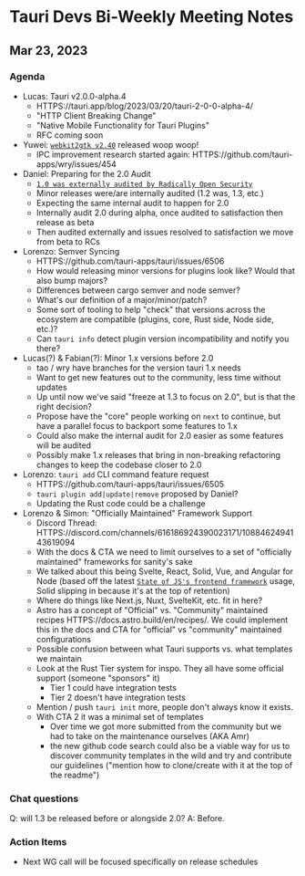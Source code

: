 # Tauri Devs Bi-Weekly Meeting Notes

## Mar 23, 2023

### Agenda

-   Lucas: Tauri v2.0.0-alpha.4
    -   HTTPS://tauri.app/blog/2023/03/20/tauri-2-0-0-alpha-4/
    -   "HTTP Client Breaking Change"
    -   "Native Mobile Functionality for Tauri Plugins"
    -   RFC coming soon
-   Yuwei:
    [`webkit2gtk v2.40`](HTTPS://webkitgtk.org/2023/03/17/webkitgtk2.40.0-released.html)
    released woop woop!
    -   IPC improvement research started again:
        HTTPS://github.com/tauri-apps/wry/issues/454
-   Daniel: Preparing for the 2.0 Audit
    -   [`1.0 was externally audited by Radically Open Security`](HTTPS://github.com/tauri-apps/tauri/tree/dev/audits)
    -   Minor releases were/are internally audited (1.2 was, 1.3, etc.)
    -   Expecting the same internal audit to happen for 2.0
    -   Internally audit 2.0 during alpha, once audited to satisfaction then
        release as beta
    -   Then audited externally and issues resolved to satisfaction we move from
        beta to RCs
-   Lorenzo: Semver Syncing
    -   HTTPS://github.com/tauri-apps/tauri/issues/6506
    -   How would releasing minor versions for plugins look like? Would that
        also bump majors?
    -   Differences between cargo semver and node semver?
    -   What's our definition of a major/minor/patch?
    -   Some sort of tooling to help "check" that versions across the ecosystem
        are compatible (plugins, core, Rust side, Node side, etc.)?
    -   Can `tauri info` detect plugin version incompatibility and notify you
        there?
-   Lucas(?) & Fabian(?): Minor 1.x versions before 2.0
    -   tao / wry have branches for the version tauri 1.x needs
    -   Want to get new features out to the community, less time without updates
    -   Up until now we've said "freeze at 1.3 to focus on 2.0", but is that the
        right decision?
    -   Propose have the "core" people working on `next` to continue, but have a
        parallel focus to backport some features to 1.x
    -   Could also make the internal audit for 2.0 easier as some features will
        be audited
    -   Possibly make 1.x releases that bring in non-breaking refactoring
        changes to keep the codebase closer to 2.0
-   Lorenzo: `tauri add` CLI command feature request
    -   HTTPS://github.com/tauri-apps/tauri/issues/6505
    -   `tauri plugin add|update|remove` proposed by Daniel?
    -   Updating the Rust code could be a challenge
-   Lorenzo & Simon: "Officially Maintained" Framework Support
    -   Discord Thread:
        HTTPS://discord.com/channels/616186924390023171/1088462494143619094
    -   With the docs & CTA we need to limit ourselves to a set of "officially
        maintained" frameworks for sanity's sake
    -   We talked about this being Svelte, React, Solid, Vue, and Angular for
        Node (based off the latest
        [`State of JS's frontend framework`](HTTPS://2022.stateofjs.com/en-US/libraries/front-end-frameworks/)
        usage, Solid slipping in because it's at the top of retention)
    -   Where do things like Next.js, Nuxt, SvelteKit, etc. fit in here?
    -   Astro has a concept of "Official" vs. "Community" maintained recipes
        HTTPS://docs.astro.build/en/recipes/. We could implement this in the
        docs and CTA for "official" vs "community" maintained configurations
    -   Possible confusion between what Tauri supports vs. what templates we
        maintain
    -   Look at the Rust Tier system for inspo. They all have some official
        support (someone "sponsors" it)
        -   Tier 1 could have integration tests
        -   Tier 2 doesn't have integration tests
    -   Mention / push `tauri init` more, people don't always know it exists.
    -   With CTA 2 it was a minimal set of templates
        -   Over time we got more submitted from the community but we had to
            take on the maintenance ourselves (AKA Amr)
        -   the new github code search could also be a viable way for us to
            discover community templates in the wild and try and contribute our
            guidelines ("mention how to clone/create with it at the top of the
            readme")

### Chat questions

Q: will 1.3 be released before or alongside 2.0? A: Before.

### Action Items

-   Next WG call will be focused specifically on release schedules
